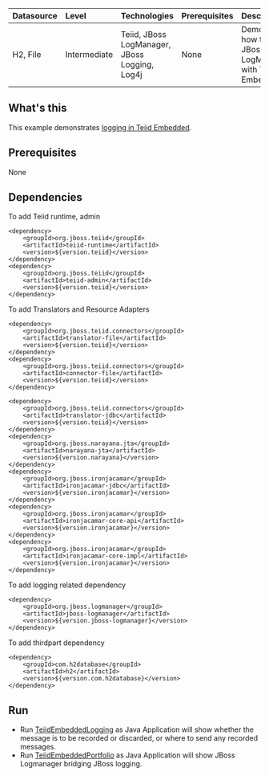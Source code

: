 | **Datasource** | **Level** | **Technologies** | **Prerequisites** | **Description** |
|:---------|:----------|:-----------------|:------------------|:----------------|
|H2, File |Intermediate |Teiid, JBoss LogManager, JBoss Logging, Log4j |None |Demonstrates how to use JBoss LogManager with Teiid Embedded |

## What's this

This example demonstrates [logging in Teiid Embedded](https://docs.jboss.org/author/display/TEIID/Logging+in+Teiid+Embedded).

## Prerequisites

None

## Dependencies

To add Teiid runtime, admin

~~~
<dependency>
    <groupId>org.jboss.teiid</groupId>
    <artifactId>teiid-runtime</artifactId>
    <version>${version.teiid}</version>
</dependency>
<dependency>
    <groupId>org.jboss.teiid</groupId>
    <artifactId>teiid-admin</artifactId>
    <version>${version.teiid}</version>
</dependency>
~~~

To add Translators and Resource Adapters

~~~
<dependency>
    <groupId>org.jboss.teiid.connectors</groupId>
    <artifactId>translator-file</artifactId>
    <version>${version.teiid}</version>
</dependency>
<dependency>
    <groupId>org.jboss.teiid.connectors</groupId>
    <artifactId>connector-file</artifactId>
    <version>${version.teiid}</version>
</dependency>

<dependency>
    <groupId>org.jboss.teiid.connectors</groupId>
    <artifactId>translator-jdbc</artifactId>
    <version>${version.teiid}</version>
</dependency>
<dependency>
    <groupId>org.jboss.narayana.jta</groupId>
    <artifactId>narayana-jta</artifactId>
    <version>${version.narayana}</version>
</dependency>
<dependency>
    <groupId>org.jboss.ironjacamar</groupId>
    <artifactId>ironjacamar-jdbc</artifactId>
    <version>${version.ironjacamar}</version>
</dependency>
<dependency>
    <groupId>org.jboss.ironjacamar</groupId>
    <artifactId>ironjacamar-core-api</artifactId>
    <version>${version.ironjacamar}</version>
</dependency>
<dependency>
    <groupId>org.jboss.ironjacamar</groupId>
    <artifactId>ironjacamar-core-impl</artifactId>
    <version>${version.ironjacamar}</version>
</dependency>
~~~

To add logging related dependency

~~~
<dependency>
    <groupId>org.jboss.logmanager</groupId>
    <artifactId>jboss-logmanager</artifactId>
    <version>${version.jboss-logmanager}</version>
</dependency>
~~~

To add thirdpart dependency

~~~
<dependency>
    <groupId>com.h2database</groupId>
    <artifactId>h2</artifactId>
    <version>${version.com.h2database}</version>
</dependency>
~~~

## Run

* Run [TeiidEmbeddedLogging](src/main/java/org/teiid/example/TeiidEmbeddedLogging.java) as Java Application will show whether the message is to be recorded or discarded, or where to send any recorded messages.
* Run [TeiidEmbeddedPortfolio](src/main/java/org/teiid/example/TeiidEmbeddedPortfolio.java) as Java Application will show JBoss Logmanager bridging JBoss logging.
